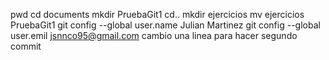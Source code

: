 pwd
cd documents
mkdir PruebaGit1
cd..
mkdir ejercicios
mv ejercicios PruebaGit1
git config --global user.name Julian Martinez
git config --global user.emil jsnnco95@gmail.com
cambio una linea para hacer segundo commit
